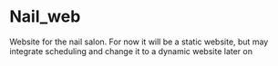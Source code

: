 # Nail_web
Website for the nail salon. For now it will be a static website, but may integrate scheduling and change it to a dynamic website later on
